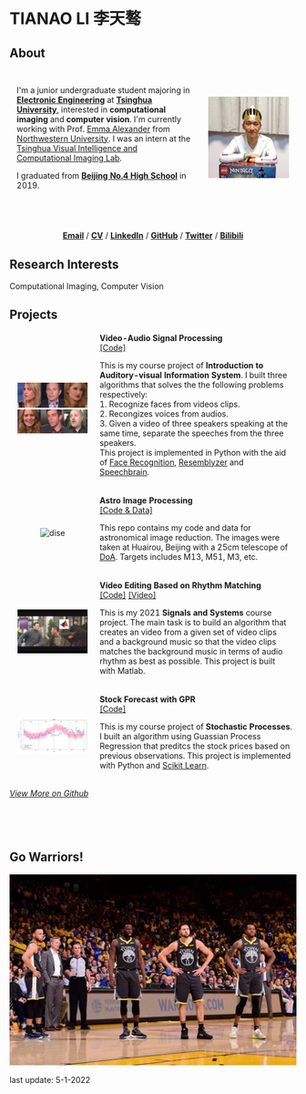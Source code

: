 
# **TIANAO LI 李天骜**

## **About**

<div>
    <table style="width:100%;border:0px;border-spacing:0px;border-collapse:separate;margin-right:auto;margin-left:auto;"><tbody>
        <tr style="padding:0px">
            <td style="padding:2.5%;width:60%;vertical-align:middle">
                <p>
                    I'm a junior undergraduate student majoring in <a href="https://www.ee.tsinghua.edu.cn/en"><b>Electronic Engineering</b></a> at <a href="https://www.tsinghua.edu.cn/en/"><b>Tsinghua University</b></a>, interested in <b>computational imaging</b> and <b>computer vision</b>. I'm currently working with Prof. <a href="https://www.alexander.vision">Emma Alexander</a> from <a href="https://www.northwestern.edu">Northwestern University</a>. I was an intern at the <a href="http://www.luvision.net">Tsinghua Visual Intelligence and Computational Imaging Lab</a>. 
                </p>
                <p>
                    I graduated from <a href="http://bhsf.lezhiyun.com/cms/"><b>Beijing No.4 High School</b></a> in 2019.
                </p>
            </td>
            <td style="padding:2.5%;width:30%;max-width:30%">
                <img src="./images/luke_profile.jpg" width=250 align=right><img/>
            </td>
        </tr>
    </tbody></table>
</div>

​<br>

<div align=center>
<a href="mailto:lta19@mails.tsinghua.edu.cn"><b>Email</b></a> / <a href="./Tianao_Li-CV.pdf"><b>CV</b></a> / <a href="https://www.linkedin.com/in/tianao-li-596997227/"><b>LinkedIn</b></a> / <a href="https://github.com/Lukeli0425/"><b>GitHub</b></a> / <a href="https://twitter.com/LUKELI0425"><b>Twitter</b></a> / <a href="https://space.bilibili.com/94808364"><b>Bilibili</b></a>
</div>

## **Research Interests**

Computational Imaging, Computer Vision

## **Projects**

<!-- Check out my projects on [Github](https://github.com/Lukeli0425?tab=repositories)! -->

<table style="width:100%;border:0px;border-spacing:0px;border-collapse:separate;margin-right:auto;margin-left:auto;"><tbody>
    <tr>
        <td style="padding:14px;width:30%;max-width:30%" align="center">
            <img style="width:100%;max-width:100%" src="./images/vasp_demo.png" alt="dise">
        <!-- </td>
        <td style="padding:14px;width:30%;max-width:30%" align="center"> -->
            <img style="width:100%;max-width:100%" src="./images/vasp_demo2.png" alt="dise">
        </td>
        <td width="75%" valign="center">
            <papertitle><b>Video-Audio Signal Processing</b></papertitle>
            <br>
            <a href="https://github.com/Lukeli0425/THUEE-SS-Project2021">[Code]</a>
            <br>
            <p>This is my course project of <b>Introduction to Auditory-visual Information System</b>. I built three algorithms that solves the the following problems respectively:<br>
            1. Recognize faces from videos clips.<br>
            2. Recongizes voices from audios.<br>
            3. Given a video of three speakers speaking at the same time, separate the speeches from the three speakers.<br>
            This project is implemented in Python with the aid of <a href="https://github.com/ageitgey/face_recognition">Face Recognition</a>, <a href="https://github.com/resemble-ai/Resemblyzer">Resemblyzer</a> and <a href="https://github.com/speechbrain/speechbrain">Speechbrain</a>.</p>
        </td>
    </tr>
</tbody></table>

<table style="width:100%;border:0px;border-spacing:0px;border-collapse:separate;margin-right:auto;margin-left:auto;"><tbody>
    <tr>
        <td style="padding:14px;width:30%;max-width:30%" align="center">
            <img style="width:100%;max-width:100%" src="./images/M13.jpg" alt="dise">
        </td>
        <td width="75%" valign="center">
            <papertitle><b>Astro Image Processing</b></papertitle>
            <br>
            <a href="https://github.com/Lukeli0425/Astro-Image-Processing">[Code & Data]</a>
            <br>
            <p>This repo contains my code and data for astronomical image reduction. The images were taken at Huairou, Beijing with a 25cm telescope of <a href="http://astro.tsinghua.edu.cn">DoA</a>. Targets includes M13, M51, M3, etc.</p>
        </td>
    </tr>
</tbody></table>

<table style="width:100%;border:0px;border-spacing:0px;border-collapse:separate;margin-right:auto;margin-left:auto;"><tbody>
    <tr>
        <td style="padding:14px;width:30%;max-width:30%" align="center">
            <img style="width:100%;max-width:100%" src="./images/ss_cover.png" alt="dise">
        </td>
        <td width="75%" valign="center">
            <papertitle><b>Video Editing Based on Rhythm Matching</b></papertitle>
            <br>
            <a href="https://github.com/Lukeli0425/VASP">[Code]</a>
            <a href="https://www.bilibili.com/video/BV1ML411W7Xk/">[Video]</a>
            <br>
            <p>This is my 2021 <b>Signals and Systems</b> course project. The main task is to build an algorithm that creates an video from a given set of video clips and a background music so that the video clips matches the background music in terms of audio rhythm as best as possible. This project is built with Matlab.</p>
        </td>
    </tr>
</tbody></table>

<table style="width:100%;border:0px;border-spacing:0px;border-collapse:separate;margin-right:auto;margin-left:auto;"><tbody>
    <tr>
        <td style="padding:14px;width:30%;max-width:30%" align="center">
            <img style="width:100%;max-width:100%" src="./images/SBUX_2021_prediction.png" alt="dise">
        </td>
        <td width="75%" valign="center">
            <papertitle><b>Stock Forecast with GPR</b></papertitle>
            <br>
            <a href="https://github.com/Lukeli0425/Stock-Forecast-with-GPR">[Code]</a>
            <br>
            <p>This is my course project of <b>Stochastic Processes</b>. I built an algorithm using Guassian Process Regression that preditcs the stock prices based on previous observations. This project is implemented with Python and <a href="https://scikit-learn.org/stable/modules/classes.html?highlight=sklearn.gaussian_process#module-sklearn.gaussian_process">Scikit Learn<a>.</p>
        </td>
    </tr>
</tbody></table>

<!-- ### [Video-Audio Signal Processing](https://github.com/Lukeli0425/VASP)

This is my course project of **_Introduction to Auditory-visual Information System_**. I built three algorithms that solves the the following problems respectively:

1. Recognize faces from videos clips.
2. Recongizes voices from audios.
3. Given a video of three speakers speaking at the same time, separate the speeches from the three speakers.

<div align=center><img src="./images/vasp_demo.png" width=600><img/></div>

This project is implemented in Python with the aid of [Face Recognition](https://github.com/ageitgey/face_recognition), [Resemblyzer](https://github.com/resemble-ai/Resemblyzer) and [Speechbrain](https://github.com/speechbrain/speechbrain). -->

<!-- ### [Astro Image Processing](https://github.com/Lukeli0425/Astro-Image-Processing)

This repo contains my code and data for astronomical image reduction. The images were taken at Huairou, Beijing with a 25cm telescope of [DoA](http://astro.tsinghua.edu.cn). Targets includes M13, M51, M3, etc.

<div align=center><img src="./images/M13.jpg" width=600><img/></div> -->


<!-- ### [Stock Forecast with GPR](https://github.com/Lukeli0425/Stock-Forecast-with-GPR)

This is my course project of **_Stochastic Processes_**. I built an algorithm using Guassian Process Regression that preditcs the stock prices based on previous observations. This project is implemented with Python and [Scikit Learn](https://scikit-learn.org/stable/modules/classes.html?highlight=sklearn.gaussian_process#module-sklearn.gaussian_process).

<div align=center><img src="./images/SBUX_2021_prediction.png" width=800><img/></div> -->


<!-- ### [Video Editing Based on Rhythm Matching](https://github.com/Lukeli0425/THUEE-SS-Project2021)

This is my 2021 **_Signals and Systems_** course project. The main task is to build an algorithm that creates an video from a given set of video clips and a background music so that the video clips matches the background music in terms of audio rhythm as best as possible. This project is built with Matlab.

![ss_cover](./images/ss_cover.png)

<div align=center><img src="./images/2_1_3%20figure1.jpg" width=410 ><img src="./images/2_1_3%20figure2.jpg" width=410 ><img/></div> -->


[_View More on Github_](https://github.com/Lukeli0425?tab=repositories)

&emsp;

&emsp;

## **Go Warriors!**

![wariors](./images/warriors.png#pic_center)


last update: 5-1-2022
